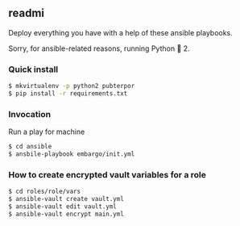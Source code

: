 ## readmi

Deploy everything you have with a help of these ansible playbooks.

Sorry, for ansible-related reasons, running Python :snake: 2.

### Quick install

```bash
$ mkvirtualenv -p python2 pubterpor
$ pip install -r requirements.txt
```

### Invocation

Run a play for machine
```bash
$ cd ansible
$ ansbile-playbook embargo/init.yml 
```


### How to create encrypted vault variables for a role

```bash
$ cd roles/role/vars
$ ansible-vault create vault.yml
$ ansible-vault edit vault.yml
$ ansible-vault encrypt main.yml
```
